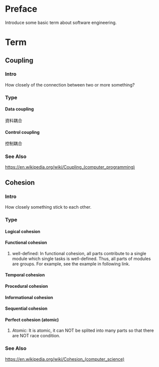 # Preface
Introduce some basic term about software engineering.

# Term
## Coupling
### Intro
How closely of the connection between two or more something?
### Type
#### Data coupling
資料耦合
#### Control coupling 
控制耦合
### See Also
https://en.wikipedia.org/wiki/Coupling_(computer_programming)
## Cohesion
### Intro
How closely something stick to each other.
### Type
#### Logical cohesion
#### Functional cohesion
1. well-defined: In functional cohesion, all parts contribute to a single module which single tasks is well-defined. Thus, all parts of modules are groups.
For example, see the example in following link.
#### Temporal cohesion
#### Procedural cohesion
#### Informational cohesion
#### Sequential cohesion
#### Perfect cohesion (atomic)
1. Atomic: It is atomic, it can NOT be splited into many parts so that there are NOT race condition. 

### See Also
https://en.wikipedia.org/wiki/Cohesion_(computer_science)

